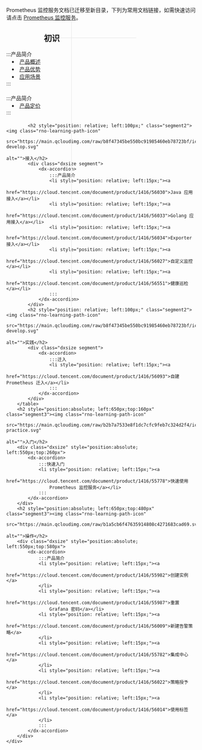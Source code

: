 <html>

<meta charset="utf-8" content="width=device-width, initial-scale=1.0, maximum-scale=1.0, user-scalable=0"
      name="viewport">
<style>
    .dxsize {
        width: 300px;
        margin-bottom: 20px
    }

    .hh {
        color: #00A4FF;
        left: 600px;
        top: 50%;
        font-size: 20px
    }

    .li1 {
        position: relative;
        left: 15px;
    }

    .segment:after {
        content: "";
        display: inline-block;
        border-right: 1px solid #e4e4e4;
        width: 0;
        position: absolute;
        left: 401px;
        top: 60.95px;
        height: 800px
    }

    .segment2:after {
        content: "";
        border-top: 1px solid #e4e4e4;
        display: inline-block;
        position: absolute;
        top: 15px;
        width: 204px
    }

    .segment3:before {
        content: "";
        border-top: 1px solid #e4e4e4;
        display: inline-block;
        position: absolute;
        top: 20px;
        left: -250px;
        width: 250px
    }
</style>
<script type="text/javascript">
    $(function () {
        $(".easyui-accordion .panel-header").click();
    })
</script>
<body style="width:100%;height:100%">
<div>
    <div>
        <p>Prometheus 监控服务文档已迁移至新目录，下列为常用文档链接，如需快速访问请点击 <a href="https://cloud.tencent.com/document/product/1416">Prometheus
            监控服务</a>。</p>
    </div>
    <div>
        <table>
            <h2 style="position: relative; left:100px;" class="segment2"><img class="rno-learning-path-icon"
                                                                              src="https://main.qcloudimg.com/raw/a8ce0e6a692a35724164d759f9bfa5d9/icon-understand.svg"
                                                                              alt="">初识</h2>
            <div class="dxsize segment ">
                <dx-accordion>
                    :::产品简介
                    <li style="position: relative; left:15px;"><a
                            href="https://cloud.tencent.com/document/product/1416/55769">产品概述</a></li>
                    <li style="position: relative; left:15px;"><a
                            href="https://cloud.tencent.com/document/product/1416/55770">产品优势</a></li>
                    <li style="position: relative; left:15px;"><a
                            href="https://cloud.tencent.com/document/product/1416/55771">应用场景</a></li>
                    :::
                </dx-accordion>
            </div>
            <div class="dxsize">
                <dx-accordion>
                    :::产品简介
                    <li style="position: relative; left:15px;"><a
                            href="https://cloud.tencent.com/document/product/1416/55777">产品定价</a></li>
                    :::
                </dx-accordion>
            </div>

            <h2 style="position: relative; left:100px;" class="segment2"><img class="rno-learning-path-icon"
                                                                              src="https://main.qcloudimg.com/raw/b8f47345be550bc91985460eb78723bf/icon-develop.svg"
                                                                              alt="">接入</h2>
            <div class="dxsize segment">
                <dx-accordion>
                    :::产品简介
                    <li style="position: relative; left:15px;"><a
                            href="https://cloud.tencent.com/document/product/1416/56030">Java 应用接入</a></li>
                    <li style="position: relative; left:15px;"><a
                            href="https://cloud.tencent.com/document/product/1416/56033">Golang 应用接入</a></li>
                    <li style="position: relative; left:15px;"><a
                            href="https://cloud.tencent.com/document/product/1416/56034">Exporter 接入</a></li>
                    <li style="position: relative; left:15px;"><a
                            href="https://cloud.tencent.com/document/product/1416/56027">自定义监控</a></li>
                    <li style="position: relative; left:15px;"><a
                            href="https://cloud.tencent.com/document/product/1416/56551">健康巡检</a></li>
                    :::
                </dx-accordion>
            </div>
            <h2 style="position: relative; left:100px;" class="segment2"><img class="rno-learning-path-icon"
                                                                              src="https://main.qcloudimg.com/raw/b8f47345be550bc91985460eb78723bf/icon-develop.svg"
                                                                              alt="">实践</h2>
            <div class="dxsize segment">
                <dx-accordion>
                    :::迁入
                    <li style="position: relative; left:15px;"><a
                            href="https://cloud.tencent.com/document/product/1416/56093">自建 Prometheus 迁入</a></li>
                    :::
                </dx-accordion>
            </div>
        </table>
        <h2 style="position:absolute; left:650px;top:160px" class="segment3"><img class="rno-learning-path-icon"
                                                                                  src="https://main.qcloudimg.com/raw/b2b7a7533e8f1dc7cfc9feb7c324d2f4/icon-practice.svg"
                                                                                  alt="">入门</h2>
        <div class="dxsize" style="position:absolute; left:550px;top:260px">
            <dx-accordion>
                :::快速入门
                <li style="position: relative; left:15px;"><a
                        href="https://cloud.tencent.com/document/product/1416/55778">快速使用
                    Prometheus 监控服务</a></li>
                :::
            </dx-accordion>
        </div>
        <h2 style="position:absolute; left:650px;top:480px" class="segment3"><img class="rno-learning-path-icon"
                                                                                  src="https://main.qcloudimg.com/raw/b1a5cb6f47635914808c4271683cad69.svg"
                                                                                  alt="">操作</h2>
        <div class="dxsize" style="position:absolute; left:550px;top:580px">
            <dx-accordion>
                :::产品简介
                <li style="position: relative; left:15px;"><a
                        href="https://cloud.tencent.com/document/product/1416/55982">创建实例</a>
                </li>
                <li style="position: relative; left:15px;"><a
                        href="https://cloud.tencent.com/document/product/1416/55987">重置
                    Grafana 密码</a></li>
                <li style="position: relative; left:15px;"><a
                        href="https://cloud.tencent.com/document/product/1416/56009">新建告警策略</a>
                </li>
                <li style="position: relative; left:15px;"><a
                        href="https://cloud.tencent.com/document/product/1416/55782">集成中心</a>
                </li>
                <li style="position: relative; left:15px;"><a
                        href="https://cloud.tencent.com/document/product/1416/56022">策略授予</a>
                </li>
                <li style="position: relative; left:15px;"><a
                        href="https://cloud.tencent.com/document/product/1416/56014">使用标签</a>
                </li>
                :::
            </dx-accordion>
        </div>
    </div>
</div>
</div>
</div>
</body>
</html>
